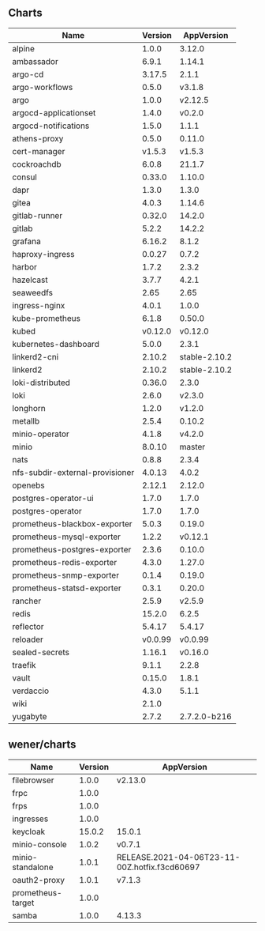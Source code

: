 ## Charts

| Name | Version | AppVersion |
|------|---------|------------|
| alpine | 1.0.0 | 3.12.0 |
| ambassador | 6.9.1 | 1.14.1 |
| argo-cd | 3.17.5 | 2.1.1 |
| argo-workflows | 0.5.0 | v3.1.8 |
| argo | 1.0.0 | v2.12.5 |
| argocd-applicationset | 1.4.0 | v0.2.0 |
| argocd-notifications | 1.5.0 | 1.1.1 |
| athens-proxy | 0.5.0 | 0.11.0 |
| cert-manager | v1.5.3 | v1.5.3 |
| cockroachdb | 6.0.8 | 21.1.7 |
| consul | 0.33.0 | 1.10.0 |
| dapr | 1.3.0 | 1.3.0 |
| gitea | 4.0.3 | 1.14.6 |
| gitlab-runner | 0.32.0 | 14.2.0 |
| gitlab | 5.2.2 | 14.2.2 |
| grafana | 6.16.2 | 8.1.2 |
| haproxy-ingress | 0.0.27 | 0.7.2 |
| harbor | 1.7.2 | 2.3.2 |
| hazelcast | 3.7.7 | 4.2.1 |
| seaweedfs | 2.65 | 2.65 |
| ingress-nginx | 4.0.1 | 1.0.0 |
| kube-prometheus | 6.1.8 | 0.50.0 |
| kubed | v0.12.0 | v0.12.0 |
| kubernetes-dashboard | 5.0.0 | 2.3.1 |
| linkerd2-cni | 2.10.2 | stable-2.10.2 |
| linkerd2 | 2.10.2 | stable-2.10.2 |
| loki-distributed | 0.36.0 | 2.3.0 |
| loki | 2.6.0 | v2.3.0 |
| longhorn | 1.2.0 | v1.2.0 |
| metallb | 2.5.4 | 0.10.2 |
| minio-operator | 4.1.8 | v4.2.0 |
| minio | 8.0.10 | master |
| nats | 0.8.8 | 2.3.4 |
| nfs-subdir-external-provisioner | 4.0.13 | 4.0.2 |
| openebs | 2.12.1 | 2.12.0 |
| postgres-operator-ui | 1.7.0 | 1.7.0 |
| postgres-operator | 1.7.0 | 1.7.0 |
| prometheus-blackbox-exporter | 5.0.3 | 0.19.0 |
| prometheus-mysql-exporter | 1.2.2 | v0.12.1 |
| prometheus-postgres-exporter | 2.3.6 | 0.10.0 |
| prometheus-redis-exporter | 4.3.0 | 1.27.0 |
| prometheus-snmp-exporter | 0.1.4 | 0.19.0 |
| prometheus-statsd-exporter | 0.3.1 | 0.20.0 |
| rancher | 2.5.9 | v2.5.9 |
| redis | 15.2.0 | 6.2.5 |
| reflector | 5.4.17 | 5.4.17 |
| reloader | v0.0.99 | v0.0.99 |
| sealed-secrets | 1.16.1 | v0.16.0 |
| traefik | 9.1.1 | 2.2.8 |
| vault | 0.15.0 | 1.8.1 |
| verdaccio | 4.3.0 | 5.1.1 |
| wiki | 2.1.0 |  |
| yugabyte | 2.7.2 | 2.7.2.0-b216 |

## wener/charts

| Name | Version | AppVersion |
|------|---------|------------|
| filebrowser | 1.0.0 | v2.13.0 |
| frpc | 1.0.0 |  |
| frps | 1.0.0 |  |
| ingresses | 1.0.0 |  |
| keycloak | 15.0.2 | 15.0.1 |
| minio-console | 1.0.2 | v0.7.1 |
| minio-standalone | 1.0.1 | RELEASE.2021-04-06T23-11-00Z.hotfix.f3cd60697 |
| oauth2-proxy | 1.0.1 | v7.1.3 |
| prometheus-target | 1.0.0 |  |
| samba | 1.0.0 | 4.13.3 |
